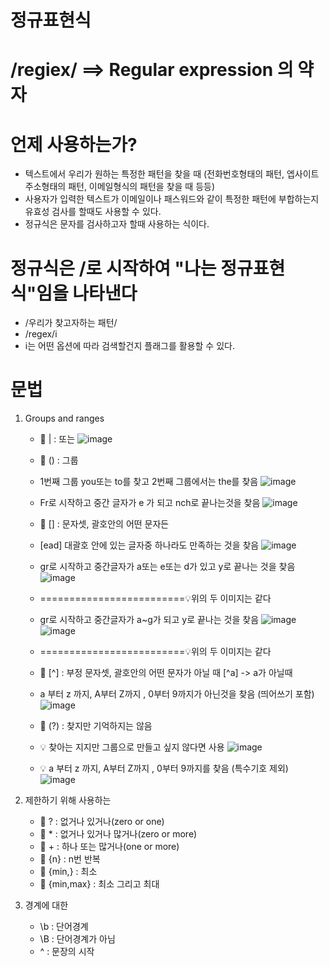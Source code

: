 # 정규표현식
# /regiex/ ==> Regular expression 의 약자

# 언제 사용하는가?
  - 텍스트에서 우리가 원하는 특정한 패턴을 찾을 때 (전화번호형태의 패턴, 엡사이트 주소형태의 패턴, 이메일형식의 패턴을 찾을 때 등등)
  - 사용자가 입력한 텍스트가 이메일이나 패스워드와 같이 특정한 패턴에 부합하는지 유효성 검사를 할때도 사용할 수 있다.
  - 정규식은 문자를 검사하고자 할때 사용하는 식이다.
# 정규식은 /로 시작하여 "나는 정규표현식"임을 나타낸다
- /우리가 찾고자하는 패턴/
- /regex/i
- i는 어떤 옵션에 따라 검색할건지 플래그를 활용할 수 있다.
# 문법
   1) Groups and ranges
      - 🚩 | : 또는
       ![image](https://github.com/yunshinhee/regiex/assets/145514638/4e80315b-28f3-4ac1-b607-14cad6cebebf)
      - 🚩 () : 그룹
      - 1번째 그룹 you또는 to를 찾고 2번째 그룹에서는 the를 찾음
      ![image](https://github.com/yunshinhee/regiex/assets/145514638/2631a3cb-3167-434b-8188-a921a7d57c77)
      - Fr로 시작하고 중간 글자가 e 가 되고  nch로 끝나는것을 찾음
       ![image](https://github.com/yunshinhee/regiex/assets/145514638/80053e4f-aaf9-4e54-ac46-f7cba39d6fcd)

      - 🚩 [] : 문자셋, 괄호안의 어떤 문자든
      - [ead] 대괄호 안에 있는 글자중 하나라도 만족하는 것을 찾음
       ![image](https://github.com/yunshinhee/regiex/assets/145514638/f6d3e33d-1306-4490-85b1-b523b88193bb)
      - gr로 시작하고 중간글자가 a또는 e또는 d가 있고 y로 끝나는 것을 찾음
       ![image](https://github.com/yunshinhee/regiex/assets/145514638/438e31b3-6278-4b10-a448-ead0deecdf2c)
      - =========================💡위의 두 이미지는 같다

      - gr로 시작하고 중간글자가 a~g가 되고 y로 끝나는 것을 찾음 
       ![image](https://github.com/yunshinhee/regiex/assets/145514638/20f1a820-f6f0-44e9-b00a-c6089478f61d)
       ![image](https://github.com/yunshinhee/regiex/assets/145514638/ef8ee9c3-c96d-4f94-b2c9-528b390f4a5f)
      - =========================💡위의 두 이미지는 같다

      - 🚩 [^] : 부정 문자셋, 괄호안의 어떤 문자가 아닐 때 [^a] -> a가 아닐때
      - a 부터 z 까지, A부터 Z까지 , 0부터 9까지가 아닌것을 찾음 (띄어쓰기 포함)
      ![image](https://github.com/yunshinhee/regiex/assets/145514638/f5ea4e5a-b4ed-4fa1-99d0-d2a4c1dcf983)

      - 🚩 (?) : 찾지만 기억하지는 않음
     
      - 💡 찾아는 지지만 그룹으로 만들고 싶지 않다면 사용
       ![image](https://github.com/yunshinhee/regiex/assets/145514638/05dfe757-e717-4a3b-8487-c8cc135eee49)
       
      - 💡 a 부터 z 까지, A부터 Z까지 , 0부터 9까지를 찾음  (특수기호 제외)
       ![image](https://github.com/yunshinhee/regiex/assets/145514638/0dad4b6d-e63a-4095-91ee-829b99ae4882)
     
   2) 제한하기 위해 사용하는
      - 🚩 ? : 없거나 있거나(zero or one)
      - 🚩 * : 없거나 있거나 많거나(zero or more)
      - 🚩 + : 하나 또는 많거나(one or more)
      - 🚩 {n} : n번 반복
      - 🚩 {min,} : 최소
      - 🚩 {min,max} : 최소 그리고 최대
   3) 경계에 대한
      - \b : 단어경계 
      - \B : 단어경계가 아님  
      - ^ : 문장의 시작  
      


     

      



